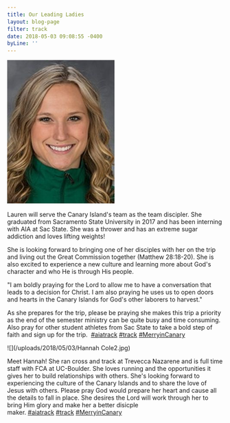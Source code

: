 ```yaml
---
title: Our Leading Ladies
layout: blog-page
filter: track
date: 2018-05-03 09:08:55 -0400
byLine: ''
---
```

![](/uploads/2018/05/03/Lauren.jpg)

Lauren will serve the Canary Island's team as the team discipler. She graduated from Sacramento State University in 2017 and has been interning with AIA at Sac State. She was a thrower and has an extreme sugar addiction and loves lifting weights!

She is looking forward to bringing one of her disciples with her on the trip and living out the Great Commission together (Matthew 28:18-20). She is also excited to experience a new culture and learning more about God's character and who He is through His people.

"I am boldly praying for the Lord to allow me to have a conversation that leads to a decision for Christ. I am also praying he uses us to open doors and hearts in the Canary Islands for God's other laborers to harvest."

As she prepares for the trip, please be praying she makes this trip a priority as the end of the semester ministry can be quite busy and time consuming. Also pray for other student athletes from Sac State to take a bold step of faith and sign up for the trip.  [#aiatrack](https://www.facebook.com/hashtag/aiatrack?source=feed_text) [#track](https://www.facebook.com/hashtag/track?source=feed_text) [#MerryinCanary](https://www.facebook.com/hashtag/merryincanary?source=feed_text)

![](/uploads/2018/05/03/Hannah Cole2.jpg)

Meet Hannah! She ran cross and track at Trevecca Nazarene and is full time staff with FCA at UC-Boulder. She loves running and the opportunities it gives her to build relationships with others. She's looking forward to experiencing the culture of the Canary Islands and to share the love of Jesus with others. Please pray God would prepare her heart and cause all the details to fall in place. She desires the Lord will work through her to bring Him glory and make her a better disicple maker. [#aiatrack](https://www.facebook.com/hashtag/aiatrack?source=feed_text) [#track](https://www.facebook.com/hashtag/track?source=feed_text) [#MerryinCanary](https://www.facebook.com/hashtag/merryincanary?source=feed_text)